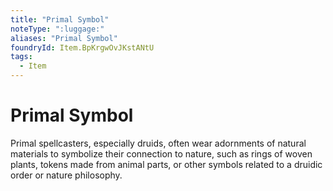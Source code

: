 ```yaml
---
title: "Primal Symbol"
noteType: ":luggage:"
aliases: "Primal Symbol"
foundryId: Item.BpKrgwOvJKstANtU
tags:
  - Item
---
```


# Primal Symbol

Primal spellcasters, especially druids, often wear adornments of natural materials to symbolize their connection to nature, such as rings of woven plants, tokens made from animal parts, or other symbols related to a druidic order or nature philosophy.
